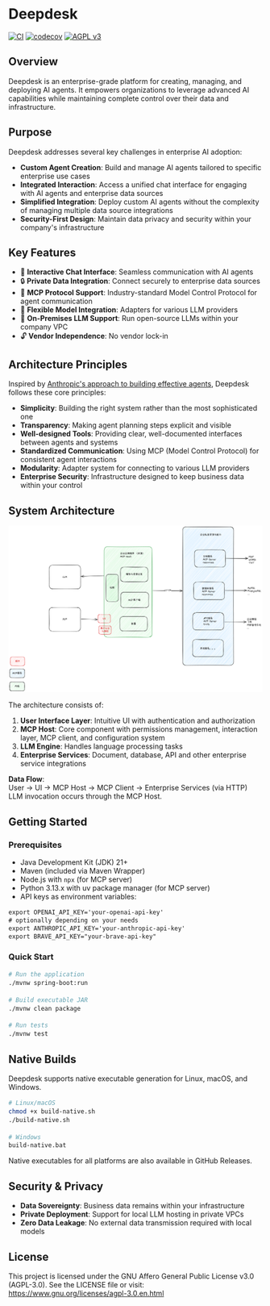 # Deepdesk
[![CI](https://github.com/moguyn/deepdesk/actions/workflows/ci.yml/badge.svg)](https://github.com/moguyn/deepdesk/actions/workflows/ci.yml)
[![codecov](https://codecov.io/gh/moguyn/deepdesk/graph/badge.svg?token=Q46OP0MTY5)](https://codecov.io/gh/moguyn/deepdesk)
[![AGPL v3](https://img.shields.io/badge/License-AGPL%20v3-blue.svg)](https://www.gnu.org/licenses/agpl-3.0)

## Overview

Deepdesk is an enterprise-grade platform for creating, managing, and deploying AI agents. It empowers organizations to leverage advanced AI capabilities while maintaining complete control over their data and infrastructure.

## Purpose

Deepdesk addresses several key challenges in enterprise AI adoption:

- **Custom Agent Creation**: Build and manage AI agents tailored to specific enterprise use cases
- **Integrated Interaction**: Access a unified chat interface for engaging with AI agents and enterprise data sources
- **Simplified Integration**: Deploy custom AI agents without the complexity of managing multiple data source integrations
- **Security-First Design**: Maintain data privacy and security within your company's infrastructure

## Key Features

- 💬 **Interactive Chat Interface**: Seamless communication with AI agents
- 🔒 **Private Data Integration**: Connect securely to enterprise data sources
- 🔄 **MCP Protocol Support**: Industry-standard Model Control Protocol for agent communication
- 🔌 **Flexible Model Integration**: Adapters for various LLM providers
- 🏢 **On-Premises LLM Support**: Run open-source LLMs within your company VPC
- 🔓 **Vendor Independence**: No vendor lock-in

## Architecture Principles

Inspired by [Anthropic's approach to building effective agents](https://www.anthropic.com/engineering/building-effective-agents), Deepdesk follows these core principles:

- **Simplicity**: Building the right system rather than the most sophisticated one
- **Transparency**: Making agent planning steps explicit and visible
- **Well-designed Tools**: Providing clear, well-documented interfaces between agents and systems
- **Standardized Communication**: Using MCP (Model Control Protocol) for consistent agent interactions
- **Modularity**: Adapter system for connecting to various LLM providers
- **Enterprise Security**: Infrastructure designed to keep business data within your control

## System Architecture

![System Architecture](images/archi.png)

The architecture consists of:

1. **User Interface Layer**: Intuitive UI with authentication and authorization
2. **MCP Host**: Core component with permissions management, interaction layer, MCP client, and configuration system
3. **LLM Engine**: Handles language processing tasks
4. **Enterprise Services**: Document, database, API and other enterprise service integrations

**Data Flow**:  
User → UI → MCP Host → MCP Client → Enterprise Services (via HTTP)  
LLM invocation occurs through the MCP Host.

## Getting Started

### Prerequisites

- Java Development Kit (JDK) 21+
- Maven (included via Maven Wrapper)
- Node.js with `npx` (for MCP server)
- Python 3.13.x with uv package manager (for MCP server)
- API keys as environment variables:

```shell
export OPENAI_API_KEY='your-openai-api-key'
# optionally depending on your needs
export ANTHROPIC_API_KEY='your-anthropic-api-key'
export BRAVE_API_KEY="your-brave-api-key"
```

### Quick Start

```bash
# Run the application
./mvnw spring-boot:run

# Build executable JAR
./mvnw clean package

# Run tests
./mvnw test
```

## Native Builds

Deepdesk supports native executable generation for Linux, macOS, and Windows.

```bash
# Linux/macOS
chmod +x build-native.sh
./build-native.sh

# Windows
build-native.bat
```

Native executables for all platforms are also available in GitHub Releases.

## Security & Privacy

- **Data Sovereignty**: Business data remains within your infrastructure
- **Private Deployment**: Support for local LLM hosting in private VPCs
- **Zero Data Leakage**: No external data transmission required with local models

## License

This project is licensed under the GNU Affero General Public License v3.0 (AGPL-3.0). See the LICENSE file or visit: https://www.gnu.org/licenses/agpl-3.0.en.html